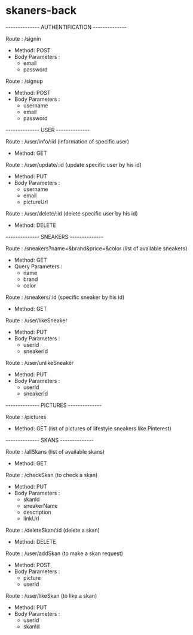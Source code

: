 # skaners-back

-------------- AUTHENTIFICATION --------------

Route : /signin

- Method: POST
- Body Parameters :
  - email
  - password

Route : /signup

- Method: POST
- Body Parameters :
  - username
  - email
  - password

-------------- USER --------------

Route : /user/info/:id (information of specific user)

- Method: GET

Route : /user/update/:id (update specific user by his id)

- Method: PUT
- Body Parameters :
  - username
  - email
  - pictureUrl

Route : /user/delete/:id (delete specific user by his id)

- Method: DELETE

-------------- SNEAKERS --------------

Route : /sneakers?name=&brand&price=&color (list of available sneakers)

- Method: GET
- Query Parameters :
  - name
  - brand
  - color

Route : /sneakers/:id (specific sneaker by his id)

- Method: GET

Route : /user/likeSneaker

- Method: PUT
- Body Parameters :
  - userId
  - sneakerId

Route : /user/unlikeSneaker

- Method: PUT
- Body Parameters :
  - userId
  - sneakerId

-------------- PICTURES --------------

Route : /pictures

- Method: GET (list of pictures of lifestyle sneakers like Pinterest)

-------------- SKANS --------------

Route : /allSkans (list of available skans)

- Method: GET

Route : /checkSkan (to check a skan)

- Method: PUT
- Body Parameters :
  - skanId
  - sneakerName
  - description
  - linkUrl

Route : /deleteSkan/:id (delete a skan)

- Method: DELETE

Route : /user/addSkan (to make a skan request)

- Method: POST
- Body Parameters :
  - picture
  - userId

Route : /user/likeSkan (to like a skan)

- Method: PUT
- Body Parameters :
  - userId
  - skanId
